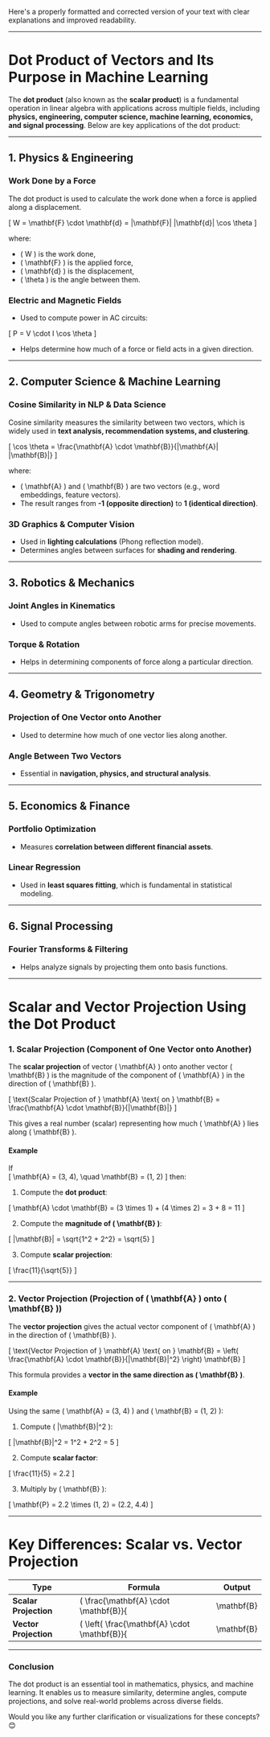 Here's a properly formatted and corrected version of your text with clear explanations and improved readability.  

---

# **Dot Product of Vectors and Its Purpose in Machine Learning**

The **dot product** (also known as the **scalar product**) is a fundamental operation in linear algebra with applications across multiple fields, including **physics, engineering, computer science, machine learning, economics, and signal processing**. Below are key applications of the dot product:

---

## **1. Physics & Engineering**
### **Work Done by a Force**  
The dot product is used to calculate the work done when a force is applied along a displacement.

\[
W = \mathbf{F} \cdot \mathbf{d} = |\mathbf{F}| |\mathbf{d}| \cos \theta
\]

where:  
- \( W \) is the work done,  
- \( \mathbf{F} \) is the applied force,  
- \( \mathbf{d} \) is the displacement,  
- \( \theta \) is the angle between them.

### **Electric and Magnetic Fields**  
- Used to compute power in AC circuits:

\[
P = V \cdot I \cos \theta
\]

- Helps determine how much of a force or field acts in a given direction.

---

## **2. Computer Science & Machine Learning**
### **Cosine Similarity in NLP & Data Science**  
Cosine similarity measures the similarity between two vectors, which is widely used in **text analysis, recommendation systems, and clustering**.

\[
\cos \theta = \frac{\mathbf{A} \cdot \mathbf{B}}{|\mathbf{A}| |\mathbf{B}|}
\]

where:  
- \( \mathbf{A} \) and \( \mathbf{B} \) are two vectors (e.g., word embeddings, feature vectors).  
- The result ranges from **-1 (opposite direction)** to **1 (identical direction)**.

### **3D Graphics & Computer Vision**  
- Used in **lighting calculations** (Phong reflection model).  
- Determines angles between surfaces for **shading and rendering**.

---

## **3. Robotics & Mechanics**
### **Joint Angles in Kinematics**  
- Used to compute angles between robotic arms for precise movements.

### **Torque & Rotation**  
- Helps in determining components of force along a particular direction.

---

## **4. Geometry & Trigonometry**
### **Projection of One Vector onto Another**  
- Used to determine how much of one vector lies along another.

### **Angle Between Two Vectors**  
- Essential in **navigation, physics, and structural analysis**.

---

## **5. Economics & Finance**
### **Portfolio Optimization**  
- Measures **correlation between different financial assets**.

### **Linear Regression**  
- Used in **least squares fitting**, which is fundamental in statistical modeling.

---

## **6. Signal Processing**
### **Fourier Transforms & Filtering**  
- Helps analyze signals by projecting them onto basis functions.

---

# **Scalar and Vector Projection Using the Dot Product**
### **1. Scalar Projection (Component of One Vector onto Another)**
The **scalar projection** of vector \( \mathbf{A} \) onto another vector \( \mathbf{B} \) is the magnitude of the component of \( \mathbf{A} \) in the direction of \( \mathbf{B} \).

\[
\text{Scalar Projection of } \mathbf{A} \text{ on } \mathbf{B} = \frac{\mathbf{A} \cdot \mathbf{B}}{|\mathbf{B}|}
\]

This gives a real number (scalar) representing how much \( \mathbf{A} \) lies along \( \mathbf{B} \).

#### **Example**
If  
\[
\mathbf{A} = (3, 4), \quad \mathbf{B} = (1, 2)
\]
then:

1. Compute the **dot product**:

\[
\mathbf{A} \cdot \mathbf{B} = (3 \times 1) + (4 \times 2) = 3 + 8 = 11
\]

2. Compute the **magnitude of \( \mathbf{B} \)**:

\[
|\mathbf{B}| = \sqrt{1^2 + 2^2} = \sqrt{5}
\]

3. Compute **scalar projection**:

\[
\frac{11}{\sqrt{5}}
\]

---

### **2. Vector Projection (Projection of \( \mathbf{A} \) onto \( \mathbf{B} \))**
The **vector projection** gives the actual vector component of \( \mathbf{A} \) in the direction of \( \mathbf{B} \).

\[
\text{Vector Projection of } \mathbf{A} \text{ on } \mathbf{B} = \left( \frac{\mathbf{A} \cdot \mathbf{B}}{|\mathbf{B}|^2} \right) \mathbf{B}
\]

This formula provides a **vector in the same direction as \( \mathbf{B} \)**.

#### **Example**
Using the same \( \mathbf{A} = (3, 4) \) and \( \mathbf{B} = (1, 2) \):

1. Compute \( |\mathbf{B}|^2 \):

\[
|\mathbf{B}|^2 = 1^2 + 2^2 = 5
\]

2. Compute **scalar factor**:

\[
\frac{11}{5} = 2.2
\]

3. Multiply by \( \mathbf{B} \):

\[
\mathbf{P} = 2.2 \times (1, 2) = (2.2, 4.4)
\]

---

# **Key Differences: Scalar vs. Vector Projection**
| **Type**               | **Formula**                                                | **Output** |
|------------------------|------------------------------------------------------------|------------|
| **Scalar Projection**  | \( \frac{\mathbf{A} \cdot \mathbf{B}}{|\mathbf{B}|} \)    | A real number (scalar) |
| **Vector Projection**  | \( \left( \frac{\mathbf{A} \cdot \mathbf{B}}{|\mathbf{B}|^2} \right) \mathbf{B} \) | A vector in the same direction as \( \mathbf{B} \) |

---

### **Conclusion**
The dot product is an essential tool in mathematics, physics, and machine learning. It enables us to measure similarity, determine angles, compute projections, and solve real-world problems across diverse fields.

Would you like any further clarification or visualizations for these concepts? 😊
